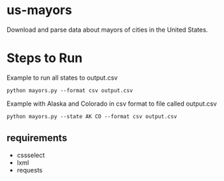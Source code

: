us-mayors
=========

Download and parse data about mayors of cities in the United States.

# Steps to Run
Example to run all states to output.csv
```
python mayors.py --format csv output.csv
```

Example with Alaska and Colorado in csv format to file called output.csv
```
python mayors.py --state AK CO --format csv output.csv
```

requirements
------------
 * cssselect
 * lxml
 * requests
